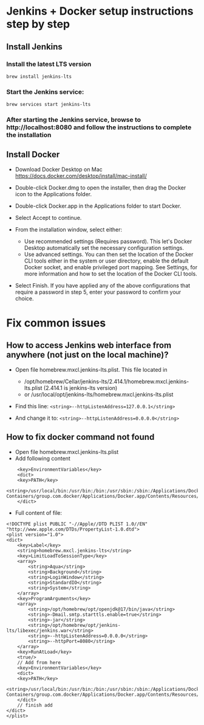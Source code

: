 # Jenkins + Docker setup instructions step by step
## Install Jenkins
### Install the latest LTS version
`brew install jenkins-lts`
### Start the Jenkins service:
`brew services start jenkins-lts`
### After starting the Jenkins service, browse to http://localhost:8080 and follow the instructions to complete the installation

## Install Docker
- Download Docker Desktop on Mac
https://docs.docker.com/desktop/install/mac-install/

- Double-click Docker.dmg to open the installer, then drag the Docker icon to the Applications folder.

- Double-click Docker.app in the Applications folder to start Docker.

- Select Accept to continue.

- From the installation window, select either:
  - Use recommended settings (Requires password). This let's Docker Desktop automatically set the necessary configuration settings.
  - Use advanced settings. You can then set the location of the Docker CLI tools either in the system or user directory, enable the default Docker socket, and enable privileged port mapping. See Settings, for more information and how to set the location of the Docker CLI tools.

- Select Finish. If you have applied any of the above configurations that require a password in step 5, enter your password to confirm your choice.


# Fix common issues
## How to access Jenkins web interface from anywhere (not just on the local machine)?

- Open file homebrew.mxcl.jenkins-lts.plist. This file located in
  - /opt/homebrew/Cellar/jenkins-lts/2.414.1/homebrew.mxcl.jenkins-lts.plist (2.414.1 is jenkins-lts version)
  - or /usr/local/opt/jenkins-lts/homebrew.mxcl.jenkins-lts.plist

- Find this line:
`<string>--httpListenAddress=127.0.0.1</string>`

- And change it to:
```<string>--httpListenAddress=0.0.0.0</string>```

## How to fix docker command not found
- Open file homebrew.mxcl.jenkins-lts.plist
- Add following content
```
	<key>EnvironmentVariables</key>
	<dict>
	<key>PATH</key>
	<string>/usr/local/bin:/usr/bin:/bin:/usr/sbin:/sbin:/Applications/Docker.app/Contents/Resources/bin/:/Users/hungba/Library/Group\ Containers/group.com.docker/Applications/Docker.app/Contents/Resources/bin</string>
	</dict>
```
- Full content of file:
```<?xml version="1.0" encoding="UTF-8"?>
<!DOCTYPE plist PUBLIC "-//Apple//DTD PLIST 1.0//EN" "http://www.apple.com/DTDs/PropertyList-1.0.dtd">
<plist version="1.0">
<dict>
	<key>Label</key>
	<string>homebrew.mxcl.jenkins-lts</string>
	<key>LimitLoadToSessionType</key>
	<array>
		<string>Aqua</string>
		<string>Background</string>
		<string>LoginWindow</string>
		<string>StandardIO</string>
		<string>System</string>
	</array>
	<key>ProgramArguments</key>
	<array>
		<string>/opt/homebrew/opt/openjdk@17/bin/java</string>
		<string>-Dmail.smtp.starttls.enable=true</string>
		<string>-jar</string>
		<string>/opt/homebrew/opt/jenkins-lts/libexec/jenkins.war</string>
		<string>--httpListenAddress=0.0.0.0</string>
		<string>--httpPort=8080</string>
	</array>
	<key>RunAtLoad</key>
	<true/>
	// Add from here
	<key>EnvironmentVariables</key>
	<dict>
	<key>PATH</key>
	<string>/usr/local/bin:/usr/bin:/bin:/usr/sbin:/sbin:/Applications/Docker.app/Contents/Resources/bin/:/Users/hungba/Library/Group\ Containers/group.com.docker/Applications/Docker.app/Contents/Resources/bin</string>
	</dict>
	// finish add
</dict>
</plist>
```
